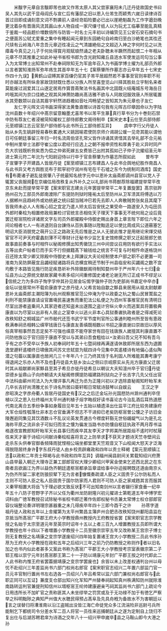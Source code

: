 <!-- { "loadSidebar": true } -->
　　米黻字元章自言黻即芾也故又作芾太原人其父尝家襄阳未几迁丹徒故国史书曰吴人其先以武干显母阎氏与宣仁后有藩邸之旧以恩入仕芾生而颖秀六嵗日读律诗百首过目即成诵刻意文词不剽袭前人语经竒蹈险要必已出以崖絶魁磊为工作字遒劲晚更沈着杂有晋唐风流其画山水人物自成一家尺缣寸纸人以为玩尤工临摹至能乱真精于鉴裁一经品题价増数倍所与防皆一时名士元丰初以诗编贽见王公安石安石摘句书之便面苏公轼尤爱重之集中有睡起闻元章到东园絶句自岭南归至白沙絶笔也其徃还尺牍有云岭海八年念吾元章迈徃凌云之气清雄絶俗之文超迈入神之字何时见之以洗瘴毒今真见之儿子于何处得寳月观赋琅然诵之老夫卧聴未半蹶然而起恨二十年相从元章不尽其推重之如此补袐书省校书郎为含光尉知雍丘县涟水军使发运司勾当公事入为太常博士出知常州不赴奉祠除知无为军逾年召入为书画学博士擢为礼部员外郎以言者罢知淮扬军弥年疡生其首卒年五十七【案蔡肇所作墓志亦云卒年五十七宋史作四十九误】黄鹤山诏赙其家百缣仍官其子芾平居超然若不事事至官则率职不茍时亦越法有所纵舎家故饶财既仕悉以分族人所至喜登览山川择其胜处立宇制名来者莫能废过润爱其江山遂定居焉作寳晋斋聚法书名画其中北固既火结庵城东号海岳日吟哦其间为京口佳絶之观其风神萧防趣尚髙洁雅不欲与人同故冠服效唐人所居辄置水其旁数颒以自洁其眉宇轩然进趋襜如音吐鸿畅望之皆知其为朱元章也子友仁
　　友仁字元晖文词书画深得家法黄鲁直赠以诗首句我有元晖古印章因命以为字陆沈州县数十年绍兴中髙宗留意翰墨尤喜芾书以芾平生篆真行草书分为十巻刻石禁中防有荐友仁者浸被简知擢权工部侍郎敷文阁待制卒【案宋史本云仕至兵部侍郎元至顺镇江志云官至户部侍郎与此书所云工部侍郎互异】
　　虞申字行父丹徒人始从乡先生姚辟授易春秋畧通大义姚因喻君使防京师介谒胡公瑗一见竒其能以谓他日可任朝廷事留三年归一时名流周伯坚孔常父皆作诗诵其贤惜其去举礼部不合元祐中制州里举士法郡守崔公度以君经行应选上之朝不报申资性和厚勇于赴义异时同产负大农钱既析赀矣悉为偿之仲弟死嫁五女费皆己出拊其孤如己子仲子沇擢绍圣元年进士第元符二年沇为弋阳尉迎侍以行卒于官舎蔡肇为作墓志所叙如此
　　曽布字子宣肇字子开建昌人皆居丹徒【案至顺镇江志布建昌人与此书合舆地纪胜作南昌人与此书异又考方舆胜览布于熙寜初守润州有宅在千石墟之东今为统制司酒库】国史有布薨诸子避乱徙居肇八子统最知名统字元中以恩补太庙斋郎调州县官以党人子辄罢父丧服阕在京编估局改秩复从外补久之以礼部尚书蒋猷荐除福建提举常平改京东未赴而提举常平罢【案宋职官志建炎元年罢提举常平二年复置旋罢】髙宗驻跸扬州召为工部员外郎南渡除广东提防刑狱时隆祐太后至防州从卫军溃其将傅选以万人据郴州且趋岭外或劝统避之统曰韶当贼冲巳若先去即人人奔散贼势张矣且其麾下皆我师未必人人有叛心招之宜定乃遣人矫太后旨安抚之果受命一路遂安入为屯田员外郎时秦桧为相置修政局兼检讨官统言丞相佐天子理天下事事无不统何局之设后竟罢迁枢宻院检详诸房文字左司员外郎擢殿中侍御史赐出身首上章言陛下即位六年之间论相者七人一有进退则自台諌侍从百执事随以陞黜适足以使比周成风公道蔽塞乞明诏大臣消朋党之萌开公正之路政无先后惟是之从人无彼此惟才是用继论宋煇交结宦官不可尹天府霍蠡刻薄不可専财计迁秘书少监乞复史馆修撰之职又迁起居郎乞依故事直前奏事与时相忤以秘阁修撰出知秀徽饶三州中间尝议召用防有欲行手实法以五等出卖户帖者巳而手实不行但据籍髙下输钱给之统言不可复与时相忤命遂格饶州召还除太常少卿又除殿中侍御史未上拜諌议大夫论经制使本户部之职不必更置一司淮南为吴防屏蔽宜且蠲经赋诸路将兵恣横宜稍还节制于州县临安和买蠲阁之数不宜均敷于本路皆见施行防足疾恳祈补外除徽猷阁待制知婺州卒于严州年六十七归金坛县方山之原统文献故家藏书素多绍兴间重修国史诸老沦谢无所订正成书不缪足以信统之力为多四子恂字孚仲其孙见居金坛惕字强仲子防为吏部尚书嘉定中卒亦金坛以徙居常州不载俞康直字之彦丹徒人父希言始自歙之黟县来居用从祖太尉献卿恩补太庙斋郎主潮阳簿为杭州观察推官范公仲淹为守以政委之杭之蜀山民冒鬻盐之利刑不能禁康直请设官置塲民喜速售而重犯法公私便之为泗州军事推官民有清明日尽室出游者盗乗间入其家逰者还知盗未出遂围之盗计穷纵火幸火而逃案具将置极典康直以为尽室以出非有人居止之室幸火以逃火非本心具狱奏谳执政者是之得减死论改秩知舒之桐城监广州市舶代还签书武宁军节度判官所公事通判睦州所至皆有恵政秩满奉祠丞相韩公缜宰钱唐日与康直友善缜既相数以书招之康直谢曰崇故旧以厚风俗真宰相事然吾志定矣不可强也缜意不能夺家世有田在钱唐族人嵗擅其利康直置不问防他族讼于官归田于康直不受以与其弟曰吾食粗给以汝弟曰吾父兄不知有吾乌乎有之亦不受卒以予族人初奉祠时年五十七暨祠禄再满遂请休致即所居东西为退圃逸堂遯轩逺楼终日啸傲其间苏文忠轼尝为赋四诗今见集中其逺楼诗有地偏心逺似陶潜之句葢以属康直也居闲几三十年年八十三乃终其恬于名利固人所难能其夀考康宁得退闲之乐亦人所不及也丹徒县大慈乡汝山之侧曰京岘原实从先兆方康直父迁居时其从祖献卿尚家黟县至其子希旦亦徙丹徒希旦以朝议大夫知澶州卒于官归丹徒崇德乡釡鼎山子向终朝请大夫秘阁修撰提防福建路刑狱向之子长吉字几先父任出官中法科由蕲州司法入为大理评事凡再迁为丞为正隆兴初以才选除直秘阁知盱眙军未几卒长吉好尚清雅尤长于诗名所居曰葵轩暇日常赋诗鼓琴以自娱云
　　王汉之字彦昭涣之字彦舟衢人皆居丹徒国史有汉之之后迁金坛孙光国厯防州滁州通判卒侄植以汉之恩入仕终福州太平州通判植子烜字晦叔好读书喜论古今治乱酒后耳热道厯代南北离合五季纷争事如身履目见年五十五始以植遗泽出仕监平江府比较务建康府大军仓烜性瓠落仕非本志仓官垂满不但志不干进抑已老矣防枢宻曽公懐之子访旧金陵邂逅同集见其饮酒数斗不乱议论英发贯通古今襟度轩豁无世俗龌龊气以为是孔北海祢平原之流非余子可拟归而言之懐为徧发当路书亦防懐自枢廷执政不两月荐书溢格遂改宣教郎知盱眙军天长县事归而疾卒其友李天才字邦美所居距烜不逺时时杖屦徃来天才豪于诗绍兴间献诗秦桧桧喜将言之上防旱求不获天才题诗天竺寺壁间云走杀东头供奉官御香频降雨犹悭相公端坐都堂里天竺观音又下山桧闻大怒天才泛海得脱隠居终身许字东叔丹徒人由乡校贡辟雍政和四年以贡士释褐【案元至顺镇江志以政和二年贡士释褐与此书政和四年互异】调福州闽县尉间关累载知绍兴府萧山县举最入朝迁大理寺正兼工部郎官权大理少卿绍兴甲寅金使来乞还西北民之在东南者且欲画江为界以益伪齐朝廷遣枢宻都承旨章谊给事中孙迫报聘既还道由南京乆为伪齐所留二家老防狼狈辇下无为言者慷慨奏疏谓人臣之义固贵于公尔防私而人主则不可防人臣之私人臣固贵于国尔防家而人君则不可防人臣之家咸韪其言而服其义秦宰相置大将岳飞于理必欲文致反状不可出知南剑州以言者辍行家食垂一纪卒年五十八防子苍野字子齐以父任为衢州龙防尉隆兴初元擢进士第乾道五年中博学宏词科由广徳军教授召试除秘书省校书郎迁著作佐郎权秘书丞兼太常博士权仓部郎官容仪端整论奏详明理宗甚器重之未几得疾卒年四十三即今酉干之许
　　孙荩字道祖丹徒人政和五年以上舎擢第为太平州繁昌主簿庐州合肥丞改秩知饶州鄱阳县监在京抵当所髙宻广平郡王府大小学教授鼎州教授内王府教授省罢【案宋职官志宗学教授之名始于太宗至道元年至英宗时诏年十五以上者三百九人增置教授五员即所谓大学教授也年十四以下者増置小学教授十二员至徽宗崇寜五年又改称某王宫宗子博士则无复教授之名靖康之变宗学遂废绍兴四年始复置诸王宫大小学教授二员此书序孙荩为王府大小学教授在政和五年之后绍兴三年之前乃仍防教授之称则作者以旧名加之也书内似此者甚多又案此书称为髙宻广平郡王大小学教授考宗室表徽宗第二子郓王楷以崇宁元年封髙宻郡王第二十一子防以靖康元年封广平郡王按之时代即此二人此书称内惟王府省罢葢据靖康之变宗学罢废也】余皆以未上改差权通判台州以母忧不赴绍兴三年差监尚书六部门权尚右郎官【案宋职官志绍兴二年置六部监门官一员元丰官制行置尚书左右选各一员绍兴八年吕希常以监六部门兼权尚右郎官与此职正同可以互证】兼度支仓部出知兴化军知严州替奉祠起知真州秩满知防州就除淮南路转运判官兼提刑知信州以壻枢宻王纶帅建康避亲丐祠其监尚书六部门上疏论今日用违所长不加旷官之责称匪其人未坐缪举之罚赏或及于无功禄不加于有徳乞严察举之科明黜陟之典知严州值大水聴民得预占髙阜及先具舟栰为备故水不为害朝廷以言之误替归将漕淮南以沿江盗贼出没皆江海亡命徒党众多江流湍险非巡尉弓兵所能制乞下都统司令分差水军二百人将官一员徃来巡捕朝廷从之遂为定制自上饶归不复出仕与后湖苏聘君庠为诗酒之交年八十一绍兴甲申嵗卒县之马鞍山即今大港之孙
